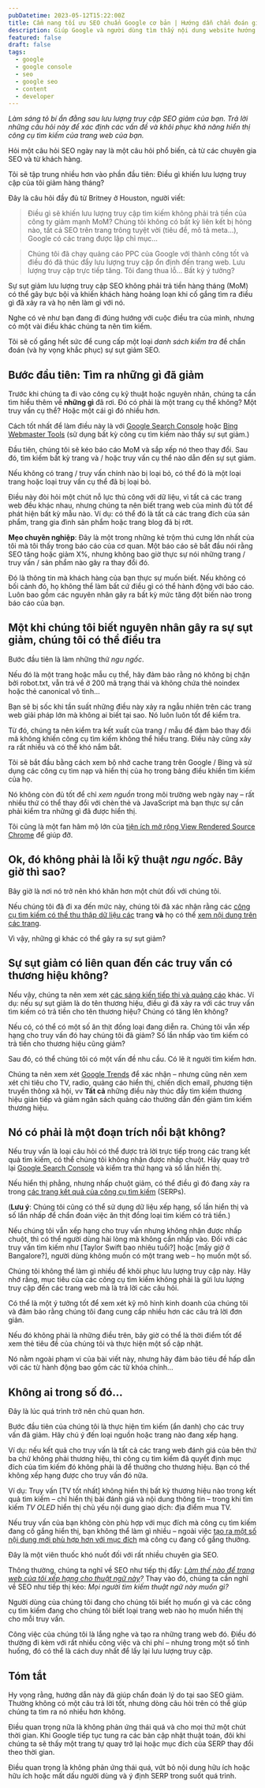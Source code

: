 ```yaml
---
pubDatetime: 2023-05-12T15:22:00Z
title: Cẩm nang tối ưu SEO chuẩn Google cơ bản | Hướng dẫn chẩn đoán giảm traffic organic website
description: Giúp Google và người dùng tìm thấy nội dung website hướng dẫn nâng cao những kỹ thuật giúp tối ưu SEO hiệu quả, đem lại thứ hạng tốt trên công cụ tìm kiếm.
featured: false
draft: false
tags:
  - google
  - google console
  - seo
  - google seo
  - content
  - developer
---
```


_Làm sáng tỏ bí ẩn đằng sau lưu lượng truy cập SEO giảm của bạn. Trả lời những câu hỏi này để xác định các vấn đề và khôi phục khả năng hiển thị công cụ tìm kiếm của trang web của bạn._

Hỏi một câu hỏi SEO ngày nay là một câu hỏi phổ biến, cả từ các chuyên gia SEO và từ khách hàng.

Tôi sẽ tập trung nhiều hơn vào phần đầu tiên: Điều gì khiến lưu lượng truy cập của tôi giảm hàng tháng?

Đây là câu hỏi đầy đủ từ Britney ở Houston, người viết:

> Điều gì sẽ khiến lưu lượng truy cập tìm kiếm không phải trả tiền của công ty giảm mạnh MoM? Chúng tôi không có bất kỳ liên kết bị hỏng nào, tất cả SEO trên trang trông tuyệt vời (tiêu đề, mô tả meta…), Google có các trang được lập chỉ mục…

> Chúng tôi đã chạy quảng cáo PPC của Google với thành công tốt và điều đó đã thúc đẩy lưu lượng truy cập ổn định đến trang web. Lưu lượng truy cập trực tiếp tăng. Tôi đang thua lỗ… Bất kỳ ý tưởng?

Sự sụt giảm lưu lượng truy cập SEO không phải trả tiền hàng tháng (MoM) có thể gây bực bội và khiến khách hàng hoảng loạn khi cố gắng tìm ra điều gì đã xảy ra và họ nên làm gì với nó.

Nghe có vẻ như bạn đang đi đúng hướng với cuộc điều tra của mình, nhưng có một vài điều khác chúng ta nên tìm kiếm.

Tôi sẽ cố gắng hết sức để cung cấp một loại _danh sách kiểm tra_ để chẩn đoán (và hy vọng khắc phục) sự sụt giảm SEO.

## Bước đầu tiên: Tìm ra những gì đã giảm

Trước khi chúng ta đi vào công cụ kỹ thuật hoặc nguyên nhân, chúng ta cần tìm hiểu thêm về **những gì** đã rơi. Đó có phải là một trang cụ thể không? Một truy vấn cụ thể? Hoặc một cái gì đó nhiều hơn.

Cách tốt nhất để làm điều này là với [Google Search Console](https://www.searchenginejournal.com/google-search-console-guide/209318/) hoặc [Bing Webmaster Tools](https://www.searchenginejournal.com/bing-webmaster-tools-guide/371540/) (sử dụng bất kỳ công cụ tìm kiếm nào thấy sự sụt giảm.)

Đầu tiên, chúng tôi sẽ kéo báo cáo MoM và sắp xếp nó theo thay đổi. Sau đó, tìm kiếm bất kỳ trang và / hoặc truy vấn cụ thể nào dẫn đến sự sụt giảm.

Nếu không có trang / truy vấn chính nào bị loại bỏ, có thể đó là một loại trang hoặc loại truy vấn cụ thể đã bị loại bỏ.

Điều này đòi hỏi một chút nỗ lực thủ công với dữ liệu, vì tất cả các trang web đều khác nhau, nhưng chúng ta nên biết trang web của mình đủ tốt để phát hiện bất kỳ mẫu nào. Ví dụ: có thể đó là tất cả các trang đích của sản phẩm, trang gia đình sản phẩm hoặc trang blog đã bị rớt.

**Mẹo chuyên nghiệp**: Đây là một trong những kẻ trộm thú cưng lớn nhất của tôi mà tôi thấy trong báo cáo của cơ quan. Một báo cáo sẽ bắt đầu nói rằng SEO tăng hoặc giảm X%, nhưng không bao giờ thực sự nói những trang / truy vấn / sản phẩm nào gây ra thay đổi đó.

Đó là thông tin mà khách hàng của bạn thực sự muốn biết. Nếu không có bối cảnh đó, họ không thể làm bất cứ điều gì có thể hành động với báo cáo. Luôn bao gồm các nguyên nhân gây ra bất kỳ mức tăng đột biến nào trong báo cáo của bạn.

## Một khi chúng tôi biết nguyên nhân gây ra sự sụt giảm, chúng tôi có thể điều tra

Bước đầu tiên là làm những thứ _ngu ngốc_.

Nếu đó là một trang hoặc mẫu cụ thể, hãy đảm bảo rằng nó không bị chặn bởi robot.txt, vẫn trả về ở 200 mã trạng thái và không chứa thẻ noindex hoặc thẻ canonical vô tình…

Bạn sẽ bị sốc khi tần suất những điều này xảy ra ngẫu nhiên trên các trang web giải pháp lớn mà không ai biết tại sao. Nó luôn luôn tốt để kiểm tra.

Từ đó, chúng ta nên kiểm tra kết xuất của trang / mẫu để đảm bảo thay đổi mã không khiến công cụ tìm kiếm không thể hiểu trang. Điều này cũng xảy ra rất nhiều và có thể khó nắm bắt.

Tôi sẽ bắt đầu bằng cách xem bộ nhớ cache trang trên Google / Bing và sử dụng các công cụ tìm nạp và hiển thị của họ trong bảng điều khiển tìm kiếm của họ.

Nó không còn đủ tốt để chỉ _xem nguồn_ trong môi trường web ngày nay – rất nhiều thứ có thể thay đổi với chèn thẻ và JavaScript mà bạn thực sự cần phải kiểm tra những gì đã được hiển thị.

Tôi cũng là một fan hâm mộ lớn của [tiện ích mở rộng View Rendered Source Chrome](https://chrome.google.com/webstore/detail/view-rendered-source/ejgngohbdedoabanmclafpkoogegdpob) để giúp đỡ.

## Ok, đó không phải là lỗi kỹ thuật _ngu ngốc_. Bây giờ thì sao?

Bây giờ là nơi nó trở nên khó khăn hơn một chút đối với chúng tôi.

Nếu chúng tôi đã đi xa đến mức này, chúng tôi đã xác nhận rằng các [công cụ tìm kiếm có thể thu thập dữ liệu các](https://www.searchenginejournal.com/website-crawling/485275/) trang **và** họ có thể [xem nội dung trên các trang](https://www.searchenginejournal.com/on-page-seo-underperforming/424184/).

Vì vậy, những gì khác có thể gây ra sự sụt giảm?

## Sự sụt giảm có liên quan đến các truy vấn có thương hiệu không?

Nếu vậy, chúng ta nên xem xét [các sáng kiến tiếp thị và quảng cáo](https://www.searchenginejournal.com/top-10-most-effective-ad-campaigns/159004/) khác. Ví dụ: nếu sự sụt giảm là do tên thương hiệu, điều gì đã xảy ra với các truy vấn tìm kiếm có trả tiền cho tên thương hiệu? Chúng có tăng lên không?

Nếu có, có thể có một số ăn thịt đồng loại đang diễn ra. Chúng tôi vẫn xếp hạng cho truy vấn đó hay chúng tôi đã giảm? Số lần nhấp vào tìm kiếm có trả tiền cho thương hiệu cũng giảm?

Sau đó, có thể chúng tôi có một vấn đề nhu cầu. Có lẽ ít người tìm kiếm hơn.

Chúng ta nên xem xét [Google Trends](https://www.searchenginejournal.com/google-trends/266721/) để xác nhận – nhưng cũng nên xem xét chi tiêu cho TV, radio, quảng cáo hiển thị, chiến dịch email, phương tiện truyền thông xã hội, vv **Tất cả** những điều này thúc đẩy tìm kiếm thương hiệu gián tiếp và giảm ngân sách quảng cáo thường dẫn đến giảm tìm kiếm thương hiệu.

## Nó có phải là một đoạn trích nổi bật không?

Nếu truy vấn là loại câu hỏi có thể được trả lời trực tiếp trong các trang kết quả tìm kiếm, có thể chúng tôi không nhận được nhấp chuột. Hãy quay trở lại [Google Search Console](https://www.searchenginejournal.com/google-search-console-guide/209318/) và kiểm tra thứ hạng và số lần hiển thị.

Nếu hiển thị phẳng, nhưng nhấp chuột giảm, có thể điều gì đó đang xảy ra trong [các trang kết quả của công cụ tìm kiếm](https://www.searchenginejournal.com/search-engines/display-search-results/) (SERPs).

(**Lưu ý**: Chúng tôi cũng có thể sử dụng dữ liệu xếp hạng, số lần hiển thị và số lần nhấp để chẩn đoán việc ăn thịt đồng loại tìm kiếm có trả tiền.)

Nếu chúng tôi vẫn xếp hạng cho truy vấn nhưng không nhận được nhấp chuột, thì có thể người dùng hài lòng mà không cần nhấp vào. Đối với các truy vấn tìm kiếm như \[Taylor Swift bao nhiêu tuổi?] hoặc \[mấy giờ ở Bangalore?], người dùng không muốn có một trang web – họ muốn một số.

Chúng tôi không thể làm gì nhiều để khôi phục lưu lượng truy cập này. Hãy nhớ rằng, mục tiêu của các công cụ tìm kiếm không phải là gửi lưu lượng truy cập đến các trang web mà là trả lời các câu hỏi.

Có thể là một ý tưởng tốt để xem xét kỹ mô hình kinh doanh của chúng tôi và đảm bảo rằng chúng tôi đang cung cấp nhiều hơn các câu trả lời đơn giản.

Nếu đó không phải là những điều trên, bây giờ có thể là thời điểm tốt để xem thẻ tiêu đề của chúng tôi và thực hiện một số cập nhật.

Nó nằm ngoài phạm vi của bài viết này, nhưng hãy đảm bảo tiêu đề hấp dẫn với các từ hành động bao gồm các từ khóa chính…

## Không ai trong số đó…

Đây là lúc quá trình trở nên chủ quan hơn.

Bước đầu tiên của chúng tôi là thực hiện tìm kiếm (ẩn danh) cho các truy vấn đã giảm. Hãy chú ý đến loại nguồn hoặc trang nào đang xếp hạng.

Ví dụ: nếu kết quả cho truy vấn là tất cả các trang web đánh giá của bên thứ ba chứ không phải thương hiệu, thì công cụ tìm kiếm đã quyết định mục đích của tìm kiếm đó không phải là để thưởng cho thương hiệu. Bạn có thể không xếp hạng được cho truy vấn đó nữa.

Ví dụ: Truy vấn \[TV tốt nhất] không hiển thị bất kỳ thương hiệu nào trong kết quả tìm kiếm – chỉ hiển thị bài đánh giá và nội dung thông tin – trong khi tìm kiếm _TV OLED_ hiển thị chủ yếu nội dung giao dịch: địa điểm mua TV.

Nếu truy vấn của bạn không còn phù hợp với mục đích mà công cụ tìm kiếm đang cố gắng hiển thị, bạn không thể làm gì nhiều – ngoài việc [tạo ra một số nội dung mới phù hợp hơn với mục đích](https://www.searchenginejournal.com/customer-needs-search-intent/455874/) mà công cụ đang cố gắng thưởng.

Đây là một viên thuốc khó nuốt đối với rất nhiều chuyên gia SEO.

Thông thường, chúng ta nghĩ về SEO như tiếp thị đẩy: _[Làm thế nào để trang web của tôi xếp hạng cho thuật ngữ này](https://www.searchenginejournal.com/ranking-factors/top-ranking-factors/)?_ Thay vào đó, chúng ta cần nghĩ về SEO như tiếp thị kéo: _Mọi người tìm kiếm thuật ngữ này muốn gì?_

Người dùng của chúng tôi đang cho chúng tôi biết họ muốn gì và các công cụ tìm kiếm đang cho chúng tôi biết loại trang web nào họ muốn hiển thị cho mỗi truy vấn.

Công việc của chúng tôi là lắng nghe và tạo ra những trang web đó. Điều đó thường đi kèm với rất nhiều công việc và chi phí – nhưng trong một số tình huống, đó có thể là cách duy nhất để lấy lại lưu lượng truy cập.

## Tóm tắt

Hy vọng rằng, hướng dẫn này đã giúp chẩn đoán lý do tại sao SEO giảm. Thường không có một câu trả lời tốt, nhưng dòng câu hỏi trên có thể giúp chúng ta tìm ra nó nhiều hơn không.

Điều quan trọng nữa là không phản ứng thái quá và cho mọi thứ một chút thời gian. Khi Google tiếp tục tung ra các bản cập nhật thuật toán, đôi khi chúng ta sẽ thấy một trang tự quay trở lại hoặc mục đích của SERP thay đổi theo thời gian.

Điều quan trọng là không phản ứng thái quá, vứt bỏ nội dung hữu ích hoặc hữu ích hoặc mất dấu người dùng và ý định SERP trong suốt quá trình.